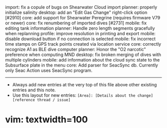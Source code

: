 import: fix a copule of bugs on Shearwater Cloud import
planner: properly initialize salinity
desktop: add an "Edit Gas Change" right-click option [#2910]
core: add support for Shearwater Peregrine (requires firmware V79 or newer)
core: fix renumbering of imported dives [#2731]
mobile: fix editing tank information
planner: Handle zero length segments gracefully when replanning
profile: improve resolution in printing and export
mobile: disable download button if no connection is selected
mobile: fix incorrect time stamps on GPS track points created via location service
core: correctly recognize A1 as BLE dive computer
planner: Honor the "O2 narcotic" preference when computing MND
desktop: fix broken merging of dives with multiple cylinders
mobile: add information about the cloud sync state to the Subsurface plate in the menu
core: Add parser for SeacSync db. Currently only Seac Action uses SeacSync program.

---
* Always add new entries at the very top of this file above other existing entries and this note.
* Use this layout for new entries: `[Area]: [Details about the change] [reference thread / issue]`
# vim: textwidth=100
